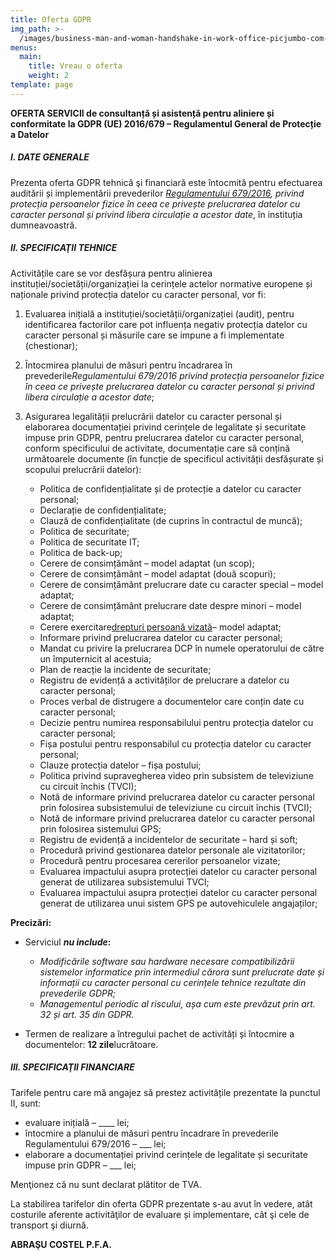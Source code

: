 ```yaml
---
title: Oferta GDPR
img_path: >-
  /images/business-man-and-woman-handshake-in-work-office-picjumbo-com-1045x696.jpg
menus:
  main:
    title: Vreau o oferta
    weight: 2
template: page
---
```



**OFERTA SERVICII de consultanță și asistență pentru aliniere și conformitate la GDPR (UE) 2016/679 – Regulamentul General de Protecție a Datelor**

##### **I. DATE GENERALE**

Prezenta oferta GDPR tehnică şi financiară este întocmită pentru efectuarea auditării și implementării prevederilor *[Regulamentului 679/2016](https://www.dataprotection.ro/servlet/ViewDocument?id=1262), privind protecția persoanelor fizice în ceea ce privește prelucrarea datelor cu caracter personal și privind libera circulație a acestor date*, în instituția dumneavoastră.

##### **II. SPECIFICAŢII TEHNICE**

Activitățile care se vor desfășura pentru alinierea instituției/societății/organizației la cerințele actelor normative europene și naționale privind protecția datelor cu caracter personal, vor fi:

1. Evaluarea inițială a instituției/societății/organizației (audit), pentru identificarea factorilor care pot influența negativ protecția datelor cu caracter personal și măsurile care se impune a fi implementate (chestionar);
2. Întocmirea planului de măsuri pentru încadrarea în prevederile*Regulamentului 679/2016 privind protecția persoanelor fizice în ceea ce privește prelucrarea datelor cu caracter personal și privind libera circulație a acestor date*;
3. Asigurarea legalității prelucrării datelor cu caracter personal și elaborarea documentației privind cerințele de legalitate și securitate impuse prin GDPR, pentru prelucrarea datelor cu caracter personal, conform specificului de activitate, documentație care să conțină următoarele documente (în funcție de specificul activității desfășurate și scopului prelucrării datelor):

   * Politica de confidențialitate și de protecție a datelor cu caracter personal;
   * Declarație de confidențialitate;
   * Clauză de confidențialitate (de cuprins în contractul de muncă);
   * Politica de securitate;
   * Politica de securitate IT;
   * Politica de back-up;
   * Cerere de consimțământ – model adaptat (un scop);
   * Cerere de consimțământ – model adaptat (două scopuri);
   * Cerere de consimțământ prelucrare date cu caracter special – model adaptat;
   * Cerere de consimțământ prelucrare date despre minori – model adaptat;
   * Cerere exercitare[drepturi persoană vizată](https://analizariscbraila.ro/drepturile-persoanei-vizate/)– model adaptat;
   * Informare privind prelucrarea datelor cu caracter personal;
   * Mandat cu privire la prelucrarea DCP în numele operatorului de către un împuternicit al acestuia;
   * Plan de reacție la incidente de securitate;
   * Registru de evidență a activităților de prelucrare a datelor cu caracter personal;
   * Proces verbal de distrugere a documentelor care conțin date cu caracter personal;
   * Decizie pentru numirea responsabilului pentru protecția datelor cu caracter personal;
   * Fișa postului pentru responsabilul cu protecția datelor cu caracter personal;
   * Clauze protecția datelor – fișa postului;
   * Politica privind supravegherea video prin subsistem de televiziune cu circuit închis (TVCI);
   * Notă de informare privind prelucrarea datelor cu caracter personal prin folosirea subsistemului de televiziune cu circuit închis (TVCI);
   * Notă de informare privind prelucrarea datelor cu caracter personal prin folosirea sistemului GPS;
   * Registru de evidență a incidentelor de securitate – hard și soft;
   * Procedură privind gestionarea datelor personale ale vizitatorilor;
   * Procedură pentru procesarea cererilor persoanelor vizate;
   * Evaluarea impactului asupra protecției datelor cu caracter personal generat de utilizarea subsistemului TVCI;
   * Evaluarea impactului asupra protecției datelor cu caracter personal generat de utilizarea unui sistem GPS pe autovehiculele angajaților;

**Precizări:**

* Serviciul ***nu include*:**

  * *Modificările software sau hardware necesare compatibilizării sistemelor informatice prin intermediul cărora sunt prelucrate date și informații cu caracter personal cu cerințele tehnice rezultate din prevederile GDPR;*
  * *Managementul periodic al riscului, așa cum este prevăzut prin art. 32 și art. 35 din GDPR.*
* Termen de realizare a întregului pachet de activități și întocmire a documentelor: **12 zile**lucrătoare.

##### **III. SPECIFICAŢII FINANCIARE**

Tarifele pentru care mă angajez să prestez activitățile prezentate la punctul II, sunt:

* evaluare inițială – \_\_\_\_ lei;
* întocmire a planului de măsuri pentru încadrare în prevederile Regulamentului 679/2016 – ___ lei;
* elaborare a documentației privind cerințele de legalitate și securitate impuse prin GDPR – ___ lei;

Menţionez că nu sunt declarat plătitor de TVA.

La stabilirea tarifelor din oferta GDPR prezentate s-au avut în vedere, atât costurile aferente activităţilor de evaluare și implementare, cât şi cele de transport şi diurnă.

**ABRAŞU COSTEL P.F.A.**